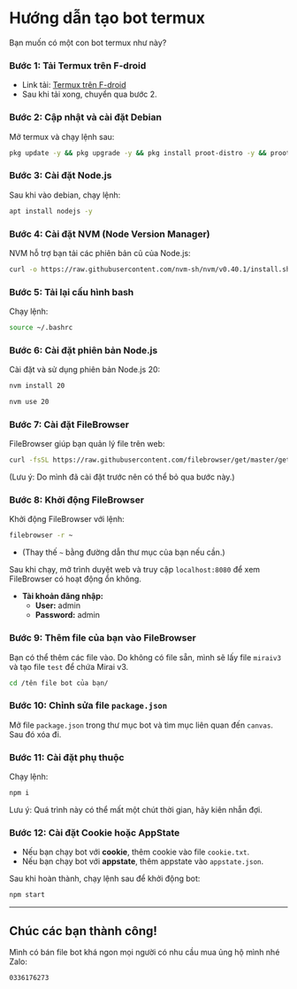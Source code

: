 
# Hướng dẫn tạo bot termux

Bạn muốn có một con bot termux như này?

### Bước 1: Tải Termux trên F-droid
- Link tải: [Termux trên F-droid](https://f-droid.org/packages/com.termux/)
- Sau khi tải xong, chuyển qua bước 2.

### Bước 2: Cập nhật và cài đặt Debian
Mở termux và chạy lệnh sau:
```bash
pkg update -y && pkg upgrade -y && pkg install proot-distro -y && proot-distro install debian && proot-distro login debian
```

### Bước 3: Cài đặt Node.js
Sau khi vào debian, chạy lệnh:
```bash
apt install nodejs -y
```

### Bước 4: Cài đặt NVM (Node Version Manager)
NVM hỗ trợ bạn tải các phiên bản cũ của Node.js:
```bash
curl -o https://raw.githubusercontent.com/nvm-sh/nvm/v0.40.1/install.sh | bash
```

### Bước 5: Tải lại cấu hình bash
Chạy lệnh:
```bash
source ~/.bashrc
```

### Bước 6: Cài đặt phiên bản Node.js
Cài đặt và sử dụng phiên bản Node.js 20:
```bash
nvm install 20
```
```bash
nvm use 20
```

### Bước 7: Cài đặt FileBrowser
FileBrowser giúp bạn quản lý file trên web:
```bash
curl -fsSL https://raw.githubusercontent.com/filebrowser/get/master/get.sh | bash
```
(Lưu ý: Do mình đã cài đặt trước nên có thể bỏ qua bước này.)

### Bước 8: Khởi động FileBrowser
Khởi động FileBrowser với lệnh:
```bash
filebrowser -r ~
```
- (Thay thế `~` bằng đường dẫn thư mục của bạn nếu cần.)

Sau khi chạy, mở trình duyệt web và truy cập `localhost:8080` để xem FileBrowser có hoạt động ổn không.

- **Tài khoản đăng nhập:**
  - **User:** admin
  - **Password:** admin

### Bước 9: Thêm file của bạn vào FileBrowser
Bạn có thể thêm các file vào. Do không có file sẵn, mình sẽ lấy file `miraiv3` và tạo file `test` để chứa Mirai v3.

```bash
cd /tên file bot của bạn/
```

### Bước 10: Chỉnh sửa file `package.json`
Mở file `package.json` trong thư mục bot và tìm mục liên quan đến `canvas`. Sau đó xóa đi.

### Bước 11: Cài đặt phụ thuộc
Chạy lệnh:
```bash
npm i
```
Lưu ý: Quá trình này có thể mất một chút thời gian, hãy kiên nhẫn đợi.

### Bước 12: Cài đặt Cookie hoặc AppState
- Nếu bạn chạy bot với **cookie**, thêm cookie vào file `cookie.txt`.
- Nếu bạn chạy bot với **appstate**, thêm appstate vào `appstate.json`.

Sau khi hoàn thành, chạy lệnh sau để khởi động bot:
```bash
npm start
```

---

Chúc các bạn thành công!
----
Mình có bán file bot khá ngon mọi người có nhu cầu mua ủng hộ mình nhé
Zalo:
```bash
0336176273

